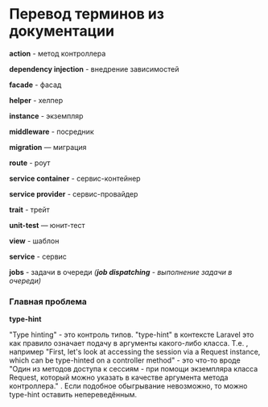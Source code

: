 # Перевод терминов из документации

**action** - метод контроллера

**dependency injection** - внедрение зависимостей

**facade** - фасад

**helper** - хелпер

**instance** - экземпляр

**middleware** - посредник 

**migration** — миграция

**route** - роут

**service container** - сервис-контейнер

**service provider** - сервис-провайдер

**trait** - трейт

**unit-test** — юнит-тест

**view** - шаблон

**service** - сервис

**jobs** - задачи в очереди _(**job dispatching** - выполнение задачи в очереди)_

### Главная проблема

**type-hint**

"Type hinting" - это контроль типов. "type-hint" в контексте Laravel это как правило означает подачу в аргументы какого-либо класса. Т.е. , например "First, let's look at accessing the session via a Request instance, which can be type-hinted on a controller method" - это что-то вроде "Один из методов доступа к сессиям - при помощи экземпляра класса Request, который можно указать в качестве аргумента метода контроллера." . Если подобное обыгрывание невозможно, то можно type-hint оставить непереведённым.
